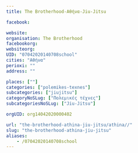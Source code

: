 ```yaml
---
title: The Brotherhood-Αθήνα-Jiu-Jitsu

facebook:

website:
organisation: The Brotherhood
facebookorg:
websiteorg:
UID: "07042020140708school"
cities: "Αθήνα"
perioxi: ""
address: ""

places: [""]
categories: ["polemikes-texnes"]
subcategories: ["jiujitsu"]
categoryNoSLug: ["Πολεμικές τέχνες"]
subcategoriesNoSLug: ["Jiu-Jitsu"]

orgUID: org14042020000402

url: "the-brotherhood-athina-jiu-jitsu/athina//"
slug: "the-brotherhood-athina-jiu-jitsu"
aliases:
    - /07042020140708school
---
```





